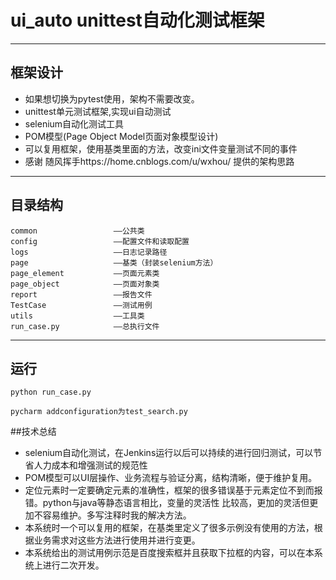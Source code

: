 # ui_auto unittest自动化测试框架

----

## 框架设计
* 如果想切换为pytest使用，架构不需要改变。
* unittest单元测试框架,实现ui自动测试
* selenium自动化测试工具
* POM模型(Page Object Model页面对象模型设计)
* 可以复用框架，使用基类里面的方法，改变ini文件变量测试不同的事件
* 感谢  随风挥手https://home.cnblogs.com/u/wxhou/ 提供的架构思路

----

## 目录结构

    common                 ——公共类
    config                 ——配置文件和读取配置
    logs                   ——日志记录路径
    page                   ——基类（封装selenium方法）
    page_element           ——页面元素类
    page_object            ——页面对象类
    report                 ——报告文件
    TestCase               ——测试用例
    utils                  ——工具类
    run_case.py            ——总执行文件

----

## 运行

```shell
python run_case.py
```
```shell
pycharm addconfiguration为test_search.py
```

##技术总结

* selenium自动化测试，在Jenkins运行以后可以持续的进行回归测试，可以节省人力成本和增强测试的规范性
* POM模型可以UI层操作、业务流程与验证分离，结构清晰，便于维护复用。
* 定位元素时一定要确定元素的准确性，框架的很多错误基于元素定位不到而报错。python与java等静态语言相比，变量的灵活性
比较高，更加的灵活但更加不容易维护。多写注释时我的解决方法。
* 本系统时一个可以复用的框架，在基类里定义了很多示例没有使用的方法，根据业务需求对这些方法进行使用并进行变更。
* 本系统给出的测试用例示范是百度搜索框并且获取下拉框的内容，可以在本系统上进行二次开发。
